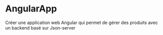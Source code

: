# AngularApp


Créer une application web Angular qui permet de gérer des produits avec un backend basé sur Json-server
